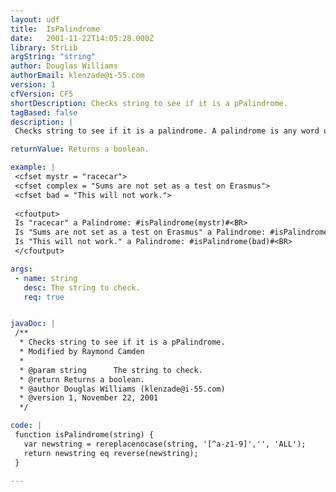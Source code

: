 ```yaml
---
layout: udf
title:  IsPalindrome
date:   2001-11-22T14:05:28.000Z
library: StrLib
argString: "string"
author: Douglas Williams
authorEmail: klenzade@i-55.com
version: 1
cfVersion: CF5
shortDescription: Checks string to see if it is a pPalindrome.
tagBased: false
description: |
 Checks string to see if it is a palindrome. A palindrome is any word or phrase that is the same spelled forwards or backwards. The test performed will ignore spaces and punctuation.

returnValue: Returns a boolean.

example: |
 <cfset mystr = "racecar">
 <cfset complex = "Sums are not set as a test on Erasmus">
 <cfset bad = "This will not work.">
 
 <cfoutput>
 Is "racecar" a Palindrome: #isPalindrome(mystr)#<BR>
 Is "Sums are not set as a test on Erasmus" a Palindrome: #isPalindrome(complex)#<BR>
 Is "This will not work." a Palindrome: #isPalindrome(bad)#<BR>
 </cfoutput>

args:
 - name: string
   desc: The string to check.
   req: true


javaDoc: |
 /**
  * Checks string to see if it is a pPalindrome.
  * Modified by Raymond Camden
  * 
  * @param string      The string to check. 
  * @return Returns a boolean. 
  * @author Douglas Williams (klenzade@i-55.com) 
  * @version 1, November 22, 2001 
  */

code: |
 function isPalindrome(string) {
   var newstring = rereplacenocase(string, '[^a-z1-9]','', 'ALL');
   return newstring eq reverse(newstring);
 }

---
```


